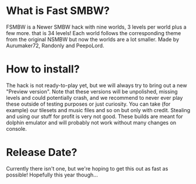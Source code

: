 # What is Fast SMBW?
FSMBW is a Newer SMBW hack with nine worlds, 3 levels per world plus a few more. that is 34 levels! Each world follows the corresponding theme from the original NSMBW but now the worlds are a lot smaller. Made by Aurumaker72, Randonly and PeepoLord.

# How to install?
The hack is not ready-to-play yet, but we will always try to bring out a new "Preview version". Note that these versions will be unpolished, missing levels and could potentially crash, and we recommend to never ever play these outside of testing purposes or just curiosity. You can take (for example) our tilesets and music files and so on but only with credit. Stealing and using our stuff for profit is very not good. These builds are meant for dolphin emulator and will probably not work without many changes on console.

# Release Date?
Currently there isn't one, but we're hoping to get this out as fast as possible! Hopefully this year though...
